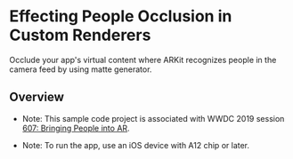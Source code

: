 # Effecting People Occlusion in Custom Renderers

Occlude your app's virtual content where ARKit recognizes people in the camera feed by using matte generator.

## Overview

- Note: This sample code project is associated with WWDC 2019 session [607: Bringing People into AR](https://developer.apple.com/videos/play/wwdc19/607/).

- Note: To run the app, use an iOS device with A12 chip or later.
